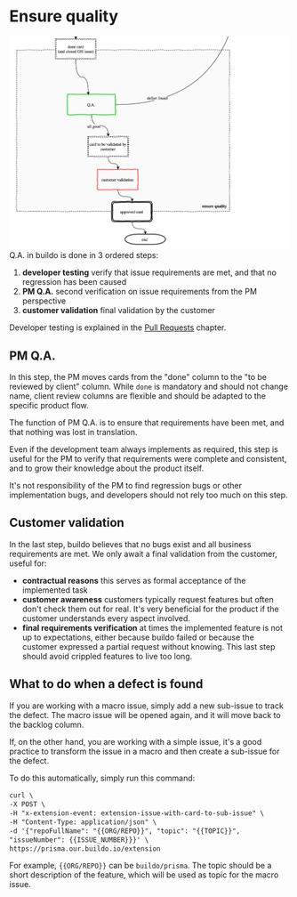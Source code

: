 # Ensure quality

![](ensure_quality.png)
Q.A. in buildo is done in 3 ordered steps:
1. **developer testing** verify that issue requirements are met, and that no regression has been caused
2. **PM Q.A.** second verification on issue requirements from the PM perspective
3. **customer validation** final validation by the customer

Developer testing is explained in the [Pull Requests](../workflow/3.pull-requests.md) chapter.

## PM Q.A.

In this step, the PM moves cards from the "done" column to the "to be reviewed by client" column. While `done` is mandatory and should not change name, client review columns are flexible and should be adapted to the specific product flow.

The function of PM Q.A. is to ensure that requirements have been met, and that nothing was lost in translation.

Even if the development team always implements as required, this step is useful for the PM to verify that requirements were complete and consistent, and to grow their knowledge about the product itself.

It's not responsibility of the PM to find regression bugs or other implementation bugs, and developers should not rely too much on this step.

## Customer validation

In the last step, buildo believes that no bugs exist and all business requirements are met. We only await a final validation from the customer, useful for:

* **contractual reasons** this serves as formal acceptance of the implemented task
* **customer awareness** customers typically request features but often don't check them out for real. It's very beneficial for the product if the customer understands every aspect involved.
* **final requirements verification** at times the implemented feature is not up to expectations, either because buildo failed or because the customer expressed a partial request without knowing. This last step should avoid crippled features to live too long.

## What to do when a defect is found

If you are working with a macro issue, simply add a new sub-issue to track the defect. The macro issue will be opened again, and it will move back to the backlog column.

If, on the other hand, you are working with a simple issue, it's a good practice to transform the issue in a macro and then create a sub-issue for the defect.

To do this automatically, simply run this command:

```
curl \
-X POST \
-H "x-extension-event: extension-issue-with-card-to-sub-issue" \
-H "Content-Type: application/json" \
-d '{"repoFullName": "{{ORG/REPO}}", "topic": "{{TOPIC}}", "issueNumber": {{ISSUE_NUMBER}}}' \
https://prisma.our.buildo.io/extension
```
For example, `{{ORG/REPO}}` can be `buildo/prisma`. The topic should be a short description of the feature, which will be used as topic for the macro issue.

